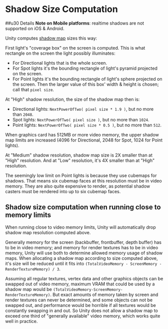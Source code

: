 Shadow Size Computation
=======================



##u30 Details
__Note on Mobile platforms__: realtime shadows are not supported on iOS & Android.


Unity computes [shadow map](Shadows.md) sizes this way:

First light's "coverage box" on the screen is computed. This is what rectangle on the screen the light possibly illuminates:
* For Directional lights that is the whole screen.
* For Spot lights it's the bounding rectangle of light's pyramid projected on the screen.
* For Point lights it's the bounding rectangle of light's sphere projected on the screen.
Then the larger value of this box' width & height is chosen; call that `pixel size`.

At "High" shadow resolution, the size of the shadow map then is:
* Directional lights: `NextPowerOfTwo( pixel size * 1.9 )`, but no more than `2048`.
* Spot lights: `NextPowerOfTwo( pixel size )`, but no more than `1024`.
* Point lights: `NextPowerOfTwo( pixel size * 0.5 )`, but no more than `512`.

When graphics card has 512MB or more video memory, the upper shadow map limits are increased (4096 for Directional, 2048 for Spot, 1024 for Point lights).

At "Medium" shadow resolution, shadow map size is 2X smaller than at "High" resolution. And at "Low" resolution, it's 4X smaller than at "High" resolution.

The seemingly low limit on Point lights is because they use cubemaps for shadows. That means six cubemap faces at this resolution must be in video memory. They are also quite expensive to render, as potential shadow casters must be rendered into up to six cubemap faces. 


Shadow size computation when running close to memory limits
-----------------------------------------------------------


When running close to video memory limits, Unity will automatically drop shadow map resolution computed above.

Generally memory for the screen (backbuffer, frontbuffer, depth buffer) has to be in video memory; and memory for render textures has to be in video memory, Unity will use both to determine allowed memory usage of shadow maps. When allocating a shadow map according to size computed above, it's size will be reduced until it fits into `(TotalVideoMemory - ScreenMemory - RenderTextureMemory) / 3`.

Assuming all regular textures, vertex data and other graphics objects can be swapped out of video memory, maximum VRAM that could be used by a shadow map would be `(TotalVideoMemory-ScreenMemory-RenderTextureMemory)`. But exact amounts of memory taken by screen and render textures can never be determined, and some objects can not be swapped out, and performance would be horrible if all textures would be constantly swapping in and out. So Unity does not allow a shadow map to exceed one third of "generally available" video memory, which works quite well in practice.

